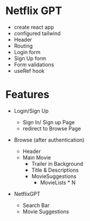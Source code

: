 # Netflix GPT
- create react app
- configured tailwind
- Header
- Routing
- Login form  
- Sign Up form  
- Form validations
- useRef hook

# Features
- Login/Sign Up
    - Sign In/ Sign up Page
    - redirect to Browse Page

- Browse (after authentication)
    - Header
    - Main Movie   
        - Trailer in Background
        - Title & Descriptions
        - MovieSuggestions
            - MovieLists * N

- NetflixGPT
    - Search Bar
    - Movie Suggestions